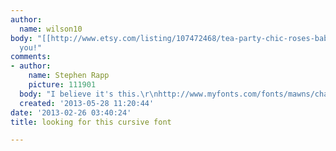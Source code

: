 ```yaml
---
author:
  name: wilson10
body: "[[http://www.etsy.com/listing/107472468/tea-party-chic-roses-baby-or-bridal]]\r\n\r\nthank
  you!"
comments:
- author:
    name: Stephen Rapp
    picture: 111901
  body: "I believe it's this.\r\nhttp://www.myfonts.com/fonts/mawns/channel/regular/"
  created: '2013-05-28 11:20:44'
date: '2013-02-26 03:40:24'
title: looking for this cursive font

---
```

